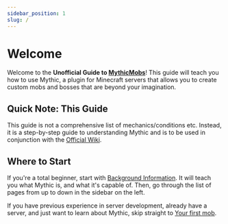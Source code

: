 ```yaml
---
sidebar_position: 1
slug: /
---
```


# Welcome

Welcome to the **Unofficial Guide to [MythicMobs](https://mythicmobs.net)**! This guide will teach you how to use Mythic, a plugin for Minecraft servers that allows you to create custom mobs and bosses that are beyond your imagination.

## Quick Note: This Guide

This guide is not a comprehensive list of mechanics/conditions etc. Instead, it is a step-by-step guide to understanding Mythic and is to be used in conjunction with the [Official Wiki](https://git.lumine.io/mythiccraft/MythicMobs/-/wikis/Home).

## Where to Start

If you're a total beginner, start with [Background Information](Background%20Information). It will teach you what Mythic is, and what it's capable of. Then, go through the list of pages from up to down in the sidebar on the left.

If you have previous experience in server development, already have a server, and just want to learn about Mythic, skip straight to [Your first mob](Getting%20Started/Your%20First%20Mob).
